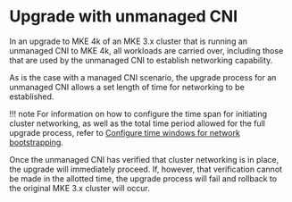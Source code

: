 # Upgrade with unmanaged CNI

In an upgrade to MKE 4k of an MKE 3.x cluster that is running an unmanaged CNI
to MKE 4k, all workloads are carried over, including those that are used by the
unmanaged CNI to establish networking capability.

As is the case with a managed CNI scenario, the upgrade process for an
unmanaged CNI allows a set length of time for networking to be established.

!!! note
    For information on how to configure the time span for initiating cluster
    networking, as well as the total time period allowed for the full upgrade
    process, refer to [Configure time windows for network
    bootstrapping](../../configuration/container-network-interface/unmanaged-cni-providers/configure-time-windows-bootstrapping).

Once the unmanaged CNI has verified that cluster networking is in place, the
upgrade will immediately proceed. If, however, that verification cannot be made
in the allotted time, the upgrade process will fail and rollback to the
original MKE 3.x cluster will occur.